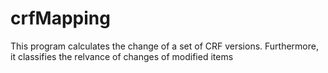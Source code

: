crfMapping
==========

This program calculates the change of a set of CRF versions. Furthermore, it classifies the relvance of changes of modified
items 
